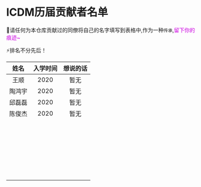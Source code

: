 # ICDM历届贡献者名单

:ice_cream:请任何为本仓库贡献过的同僚将自己的名字填写到表格中,作为一种`传承`,<font  color='cblue'>留下你的痕迹~</font>



:zap:排名不分先后！

|  姓名  | 入学时间 | 想说的话 |
| :----: | :------: | :------: |
|  王顺  |   2020   |   暂无   |
| 陶鸿宇 |   2020   |   暂无   |
| 邱磊磊 |   2020   |   暂无   |
| 陈俊杰 |   2020   |   暂无   |
|        |          |          |
|        |          |          |
|        |          |          |
|        |          |          |
|        |          |          |
|        |          |          |
|        |          |          |
|        |          |          |
|        |          |          |
|        |          |          |
|        |          |          |
|        |          |          |
|        |          |          |
|        |          |          |
|        |          |          |
|        |          |          |
|        |          |          |
|        |          |          |
|        |          |          |
|        |          |          |
|        |          |          |
|        |          |          |
|        |          |          |
|        |          |          |
|        |          |          |
|        |          |          |
|        |          |          |

